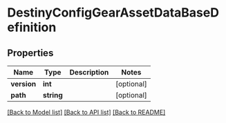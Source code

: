 # DestinyConfigGearAssetDataBaseDefinition

## Properties
Name | Type | Description | Notes
------------ | ------------- | ------------- | -------------
**version** | **int** |  | [optional] 
**path** | **string** |  | [optional] 

[[Back to Model list]](../README.md#documentation-for-models) [[Back to API list]](../README.md#documentation-for-api-endpoints) [[Back to README]](../README.md)


